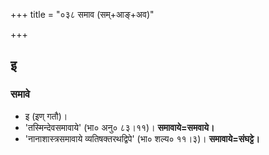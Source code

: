 +++
title = "०३८ समाव (सम्+आङ्+अव)"

+++

## इ
### समावे
- इ (इण् गतौ)।
- 'तस्मिन्देवसमावाये' (भा० अनु० ८३।११)। **समावाये=समवाये।**
- 'नानाशास्त्रसमावाये व्यतिषक्तरथद्विपे' (भा० शल्य० ११।३)। **समावाये=संघट्टे।**
